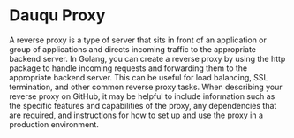 # Dauqu Proxy

A reverse proxy is a type of server that sits in front of an application or group of applications and directs incoming traffic to the appropriate backend server. In Golang, you can create a reverse proxy by using the http package to handle incoming requests and forwarding them to the appropriate backend server. This can be useful for load balancing, SSL termination, and other common reverse proxy tasks. When describing your reverse proxy on GitHub, it may be helpful to include information such as the specific features and capabilities of the proxy, any dependencies that are required, and instructions for how to set up and use the proxy in a production environment.



